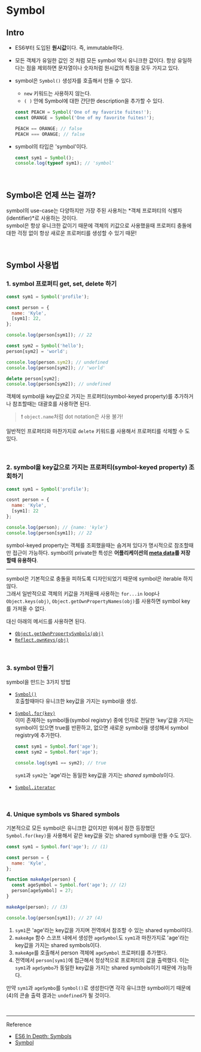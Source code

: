 # Symbol

## Intro

- ES6부터 도입된 **원시값**이다. 즉, immutable하다.
- 모든 객체가 유일한 값인 것 처럼 모든 symbol 역시 유니크한 값이다.
  항상 유일하다는 점을 제외하면 문자열이나 숫자처럼 원시값의 특징을 모두 가지고 있다.
- symbol은 `Symbol()` 생성자를 호출해서 만들 수 있다.

  - `new` 키워드는 사용하지 않는다.
  - `( )` 안에 Symbol에 대한 간단한 description을 추가할 수 있다.

  ```js
  const PEACH = Symbol('One of my favorite fuites!');
  const ORANGE = Symbol('One of my favorite fuites!');

  PEACH == ORANGE; // false
  PEACH === ORANGE; // false
  ```

- symbol의 타입은 'symbol'이다.
  ```js
  const sym1 = Symbol();
  console.log(typeof sym1); // 'symbol'
  ```

<br />

## Symbol은 언제 쓰는 걸까?

symbol의 use-case는 다양하지만 가장 주된 사용처는 *객체 프로퍼티의 식별자(identifier)*로 사용하는 것이다.  
symbol은 항상 유니크한 값이기 때문에 객체의 키값으로 사용했을때 프로퍼티 충돌에 대한 걱정 없이 항상 새로운 프로퍼티를 생성할 수 있기 때문!

<br />

## Symbol 사용법

### 1. symbol 프로퍼티 get, set, delete 하기

```js
const sym1 = Symbol('profile');

const person = {
  name: 'Kyle',
  [sym1]: 22,
};

console.log(person[sym1]); // 22

const sym2 = Symbol('hello');
person[sym2] = 'world';

console.log(person.sym2); // undefined
console.log(person[sym2]); // 'world'

delete person[sym2];
console.log(person[sym2]); // undefined
```

객체에 symbol을 key값으로 가지는 프로퍼티(symbol-keyed property)를 추가하거나 참조할때는 대괄호를 사용하면 된다.

> ❗ `object.name`처럼 dot notation은 사용 불가!

일반적인 프로퍼티와 마찬가지로 `delete` 키워드를 사용해서 프로퍼티를 삭제할 수 도 있다.

<br />

### 2. symbol을 key값으로 가지는 프로퍼티(symbol-keyed property) 조회하기

```js
const sym1 = Symbol('profile');

cosnt person = {
  name: 'Kyle',
  [sym1]: 22
};

console.log(person); // {name: 'kyle'}
console.log(person[sym1]); // 22
```

symbol-keyed property는 객체를 조회했을때는 숨겨져 있다가 명시적으로 참조할때만 접근이 가능하다. symbol의 private한 특성은 **어플리케이션의 [meta data](https://ko.wikipedia.org/wiki/%EB%A9%94%ED%83%80%EB%8D%B0%EC%9D%B4%ED%84%B0)를 저장할때 유용하다**.

---

symbol은 기본적으로 충돌을 피하도록 디자인되었기 때문에 symbol은 iterable 하지 않다.  
그래서 일반적으로 객체의 키값을 가져올때 사용하는 `for...in` loop나 `Object.keys(obj)`, `Object.getOwnPropertyNames(obj)`를 사용하면 symbol key를 가져올 수 없다.

대신 아래의 메서드를 사용하면 된다.

- [`Object.getOwnPropertySymbols(obj)`](https://developer.mozilla.org/en-US/docs/Web/JavaScript/Reference/Global_Objects/Object/getOwnPropertySymbols)
- [`Reflect.ownKeys(obj)`](https://developer.mozilla.org/en-US/docs/Web/JavaScript/Reference/Global_Objects/Reflect/ownKeys)

<br />

### 3. symbol 만들기

symbol을 만드는 3가지 방법

- [`Symbol()`](https://developer.mozilla.org/en-US/docs/Web/JavaScript/Reference/Global_Objects/Symbol/Symbol)  
  호출할때마다 유니크한 key값을 가지는 symbol을 생성.
- [`Symbol.for(key)`](https://developer.mozilla.org/en-US/docs/Web/JavaScript/Reference/Global_Objects/Symbol/for)  
  이미 존재하는 symbol들(symbol registry) 중에 인자로 전달한 'key'값을 가지는 symbol이 있으면 true를 반환하고, 없으면 새로운 symbol을 생성해서 symbol registry에 추가한다.

  ```js
  const sym1 = Symbol.for('age');
  const sym2 = Symbol.for('age');

  console.log(sym1 == sym2); // true
  ```

  `sym1`과 `sym2`는 'age'라는 동일한 key값을 가지는 *shared symbols*이다.

- [`Symbol.iterator`](https://developer.mozilla.org/en-US/docs/Web/JavaScript/Reference/Global_Objects/Symbol/iterator)

<br />

### 4. Unique symbols vs Shared symbols

기본적으로 모든 symbol은 유니크한 값이지만 위에서 잠깐 등장했던 `Symbol.for(key)`을 사용해서 같은 key값을 갖는 shared symbol을 만들 수도 있다.

```js
const sym1 = Symbol.for('age'); // (1)

const person = {
  name: 'Kyle',
};

function makeAge(person) {
  const ageSymbol = Symbol.for('age'); // (2)
  person[ageSymbol] = 27;
}

makeAge(person); // (3)

console.log(person[sym1]); // 27 (4)
```

1. `sym1`은 'age'라는 key값을 가지며 전역에서 참조할 수 있는 shared symbol이다.
2. `makeAge` 함수 스코프 내에서 생성한 `ageSymbol`도 `sym1`과 마찬가지로 'age'라는 key값을 가지는 shared symbols이다.
3. `makeAge`를 호출해서 person 객체에 `ageSymbol` 프로퍼티를 추가했다.
4. 전역에서 `person[sym1]`에 접근해서 정상적으로 프로퍼티의 값을 출력했다. 이는 `sym1`과 `ageSymbo`가 동일한 key값을 가지는 shared symbols이기 때문에 가능하다.

만약 `sym1`과 `ageSymbo`를 `Symbol()`로 생성한다면 각각 유니크한 symbol이기 때문에 (4)의 콘솔 출력 결과는 `undefined`가 될 것이다.

<br />

---

Reference

- [ES6 In Depth: Symbols](https://hacks.mozilla.org/2015/06/es6-in-depth-symbols/)
- [Symbol](https://developer.mozilla.org/en-US/docs/Web/JavaScript/Reference/Global_Objects/Symbol)
